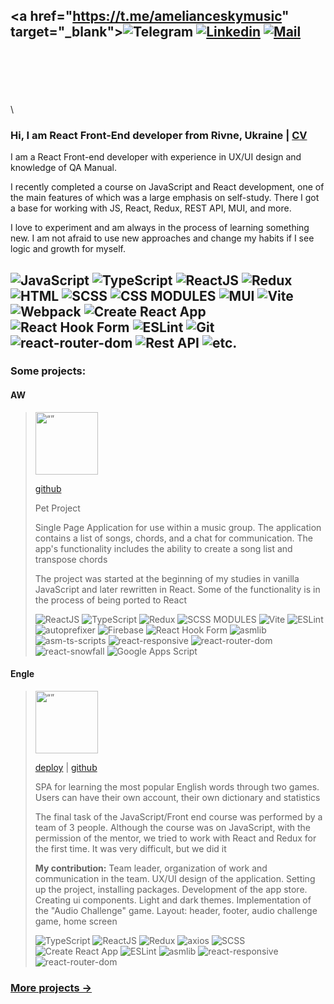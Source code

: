 \<a href="https://t.me/amelianceskymusic" target="_blank"><img alt="Telegram"
  src="https://img.shields.io/badge/-Telegram-229ED9?style=flat&logo=Telegram&logoColor=white"></a>
<a href="https://www.linkedin.com/in/radzhab/" target="_blank"><img alt="Linkedin"
  src="https://img.shields.io/badge/-Linkedin-0A66C2?style=flat&logo=Linkedin&logoColor=white"></a>
<a href="mailto:radzhab@ukr.net" target="_blank"><img alt="Mail"
  src="https://img.shields.io/badge/-Mail-82af32"></a>
---
\
\
\
\
\
\
  
### Hi, I am React Front-End developer from Rivne, Ukraine | [CV](https://amelianceskymusic.github.io/)
I am a React Front-end developer with experience in UX/UI design and knowledge of QA Manual.

I recently completed a course on JavaScript and React development, one of the main features of which was a large emphasis on self-study. There I got a base for working with JS, React, Redux, REST API, MUI, and more. 

I love to experiment and am always in the process of learning something new. I am not afraid to use new approaches and change my habits if I see logic and growth for myself.

![JavaScript](https://img.shields.io/badge/-JavaScript-0D1117?style=for-the-badge&logo=JavaScript)
![TypeScript](https://img.shields.io/badge/-TypeScript-0D1117?style=for-the-badge&logo=TypeScript)
![ReactJS](https://img.shields.io/badge/-React-0D1117?style=for-the-badge&logo=React)
![Redux](https://img.shields.io/badge/-Redux-0D1117?style=for-the-badge&logo=Redux)
![HTML](https://img.shields.io/badge/-HTML-0D1117?style=for-the-badge&logo=html5)
![SCSS](https://img.shields.io/badge/-SCSS-0D1117?style=for-the-badge&logo=sass)
![CSS MODULES](https://img.shields.io/badge/-CSS_Modules-0D1117?style=for-the-badge&logo=css3)
![MUI](https://img.shields.io/badge/-MUI-0D1117?style=for-the-badge&logo=MUI)
![Vite](https://img.shields.io/badge/-Vite-0D1117?style=for-the-badge&logo=Vite)
![Webpack](https://img.shields.io/badge/-Webpack-0D1117?style=for-the-badge&logo=Webpack)
![Create React App](https://img.shields.io/badge/-Create_React_App-0D1117?style=for-the-badge&logo=Create-React-App)
![React Hook Form](https://img.shields.io/badge/-React_Hook_Form-0D1117?style=for-the-badge&logo=React-Hook-Form)
![ESLint](https://img.shields.io/badge/-ESLint-0D1117?style=for-the-badge&logo=ESLint)
![Git](https://img.shields.io/badge/-Git-0D1117?style=for-the-badge&logo=Git)
![react-router-dom](https://img.shields.io/badge/-react_router_dom-0D1117?style=for-the-badge&logo=npm)
![Rest API](https://img.shields.io/badge/-Rest_API-0D1117?style=for-the-badge&logo=rest-api)
![etc.](https://img.shields.io/badge/-etc.-0D1117?style=for-the-badge&logo=etc.)
---

### Some projects:

#### AW <br/>
><img src="https://user-images.githubusercontent.com/38717657/221851907-5c908847-bf85-4cd3-8209-f8c6c20d0fb8.png" alt= “” width="100px">
>
>[github](https://github.com/amelianceworship/amelianceworship.github.io)
>
>Pet Project
>
>Single Page Application for use within a music group. The application contains a list of songs, chords, and a chat for communication. The app's functionality includes the ability to create a song list and transpose chords
>
>The project was started at the beginning of my studies in vanilla JavaScript and later rewritten in React. Some of the functionality is in the process of being ported to React
>
>![ReactJS](https://img.shields.io/badge/-React-0D1117?style=for-the-badge&logo=React)
![TypeScript](https://img.shields.io/badge/-TypeScript-0D1117?style=for-the-badge&logo=TypeScript)
![Redux](https://img.shields.io/badge/-Redux-0D1117?style=for-the-badge&logo=Redux)
![SCSS MODULES](https://img.shields.io/badge/-SCSS_Modules-0D1117?style=for-the-badge&logo=sass)
![Vite](https://img.shields.io/badge/-Vite-0D1117?style=for-the-badge&logo=Vite)
![ESLint](https://img.shields.io/badge/-ESLint-0D1117?style=for-the-badge&logo=ESLint)
![autoprefixer](https://img.shields.io/badge/-autoprefixer-0D1117?style=for-the-badge&logo=autoprefixer)
![Firebase](https://img.shields.io/badge/-Firebase-0D1117?style=for-the-badge&logo=Firebase)
![React Hook Form](https://img.shields.io/badge/-React_Hook_Form-0D1117?style=for-the-badge&logo=React-Hook-Form)
![asmlib](https://img.shields.io/badge/-asmlib-0D1117?style=for-the-badge&logo=npm)
![asm-ts-scripts](https://img.shields.io/badge/-asm_ts_scripts-0D1117?style=for-the-badge&logo=npm)
![react-responsive](https://img.shields.io/badge/-react_responsive-0D1117?style=for-the-badge&logo=npm)
![react-router-dom](https://img.shields.io/badge/-react_router_dom-0D1117?style=for-the-badge&logo=npm)
![react-snowfall](https://img.shields.io/badge/-react_snowfall-0D1117?style=for-the-badge&logo=npm)
![Google Apps Script](https://img.shields.io/badge/-Google_Apps_Script-0D1117?style=for-the-badge&logo=Google)

#### Engle <br/>
><img src="https://user-images.githubusercontent.com/38717657/221853338-bce6f004-d4b1-48cd-9101-6e9981647e96.png" alt= “” width="100px">
>
>[deploy](https://amelianceskymusic.github.io/engle) | [github](https://github.com/AmelianceSkyMusic/engle)
>
>SPA for learning the most popular English words through two games. Users can have their own account, their own dictionary and statistics
>
>The final task of the JavaScript/Front end course was performed by a team of 3 people. Although the course was on JavaScript, with the permission of the mentor, we tried to work with React and Redux for the first time. It was very difficult, but we did it
>
>**My contribution:** Team leader, organization of work and communication in the team. UX/UI design of the application. Setting up the project, installing packages. Development of the app store. Creating ui components. Light and dark themes. Implementation of the "Audio Challenge" game. Layout: header, footer, audio challenge game, home screen<br/>
>
>![TypeScript](https://img.shields.io/badge/-TypeScript-0D1117?style=for-the-badge&logo=TypeScript)
![ReactJS](https://img.shields.io/badge/-React-0D1117?style=for-the-badge&logo=React)
![Redux](https://img.shields.io/badge/-Redux_Vanilla-0D1117?style=for-the-badge&logo=Redux)
![axios](https://img.shields.io/badge/-axios-0D1117?style=for-the-badge&logo=axios)
![SCSS](https://img.shields.io/badge/-SCSS-0D1117?style=for-the-badge&logo=sass)
![Create React App](https://img.shields.io/badge/-Create_React_App-0D1117?style=for-the-badge&logo=Create-React-App)
![ESLint](https://img.shields.io/badge/-ESLint-0D1117?style=for-the-badge&logo=ESLint)
![asmlib](https://img.shields.io/badge/-asmlib-0D1117?style=for-the-badge&logo=npm)
![react-responsive](https://img.shields.io/badge/-react_responsive-0D1117?style=for-the-badge&logo=npm)
![react-router-dom](https://img.shields.io/badge/-react_router_dom-0D1117?style=for-the-badge&logo=npm)

### [More projects →](https://github.com/AmelianceSkyMusic/AmelianceSkyMusic/blob/main/projects.md)
